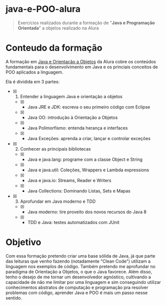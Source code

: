 # java-e-POO-alura
> Exercícios realizados durante a formação de "**Java e Programação Orientada**" a objetos realizado na Alura


# Conteudo da formação
A formação em [Java e Orientação a Objetos](https://cursos.alura.com.br/formacao-java) da Alura cobre os conteúdos fundamentais para o desenvolvimento em Java e os princiais conceitos de POO
aplicados a linguagem.

Ela é dividida em 3 partes:
  - [X] 1. Entender a linguagem Java e orientação a objetos
    - [X] - Java JRE e JDK: escreva o seu primeiro código com Eclipse
    - [X] - Java OO: introdução à Orientação a Objetos
    - [X] - Java Polimorfismo: entenda herança e interfaces
    - [X] - Java Exceções: aprenda a criar, lançar e controlar exceções
  - [X] 2. Conhecer as principais bibliotecas
    - [X] - Java e java.lang: programe com a classe Object e String
    - [X] - Java e java.util: Coleções, Wrappers e Lambda expressions
    - [X] - Java e java.io: Streams, Reader e Writers
    - [X] - Java Collections: Dominando Listas, Sets e Mapas
  - [X] 3. Aprofundar em Java moderno e TDD
    - [X] - Java moderno: tire proveito dos novos recursos do Java 8
    - [X] - TDD e Java: testes automatizados com JUnit


# Objetivo
Com essa formação pretendo criar uma base sólida de Java, já que parte das leituras que venho fazendo (notadamente "Clean Code") utilizam a linguagem
nos exemplos de código. Também pretendo me aprofundar no paradigma de Orientação a Objetos, o que o Java favorece. Além disso, tenho o desejo de me tornar
um desenvolvedor agnóstico, cultivando a capacidade de não me limitar por uma linguagem e sim conseguindo utilizar conhecimentos abstratos de computação e
programação pra resolver problemas com código, aprender Java e POO é mais um passo nesse sentido.
